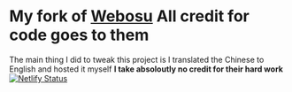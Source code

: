 # My fork of [Webosu](https://github.com/111116/webosu) All credit for code goes to them
The main thing I did to tweak this project is I translated the Chinese to English and hosted it myself **I take absoloutly no credit for their hard work**
[![Netlify Status](https://api.netlify.com/api/v1/badges/78d6ae32-b389-423f-a6ad-ab3f62141ca8/deploy-status)](https://app.netlify.com/sites/owu/deploys)
